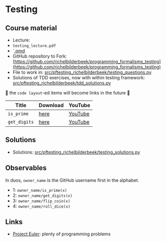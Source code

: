 # Testing

## Course material

 * Lecture:
  * `testing_lecture.pdf`
  * `[.qmd](testing_lecture/testing_lecture.qmd)
 * GitHub repository to Fork: [https://github.com/richelbilderbeek/programming_formalisms_testing](https://github.com/richelbilderbeek/programming_formalisms_testing)
  * File to work in: [src/pftesting_richelbilderbeek/testing_questions.py](https://github.com/richelbilderbeek/programming_formalisms_testing/blob/master/src/pftesting_richelbilderbeek/testing_questions.py)
  * Solutions of TDD exercises, now with within testing framework: [src/pftesting_richelbilderbeek/tdd_solutions.py](https://github.com/richelbilderbeek/programming_formalisms_testing/blob/master/src/pftesting_richelbilderbeek/tdd_solutions.py)

:construction: the `code layout`-ed items will become links in the future :construction:


Title           |Download                                                                 |YouTube
----------------|-------------------------------------------------------------------------|---------------------------------------
`is_prime`      |[here](https://richelbilderbeek.nl/tdd_python_is_prime_unittest_fork.ogv)|[YouTube](https://youtu.be/jwAyMlaODfo)
`get_digits`    |[here](https://richelbilderbeek.nl/tdd_python_get_digits.ogv)|[YouTube](https://youtu.be/vmRuSWhdA7c)

## Solutions

 * Solutions: [src/pftesting_richelbilderbeek/testing_solutions.py](https://github.com/richelbilderbeek/programming_formalisms_testing/blob/master/src/pftesting_richelbilderbeek/testing_solutions.py)

## Observables

In duos, `owner_name` is the GitHub username first in the alphabet.

 * 1: `owner_name/is_prime(x)`
 * 2: `owner_name/get_digits(x)`
 * 3: `owner_name/flip_coin(x)`
 * 4: `owner_name/roll_dice(x)`

## Links

 * [Project Euler](https://projecteuler.net/archives): plenty of programming problems
